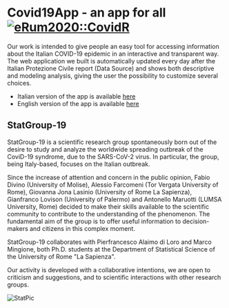 # Covid19App - an app for all [![eRum2020::CovidR](https://badgen.net/https/runkit.io/erum2020-covidr/badge/branches/master/mingione-nowcasting?cache=300)](https://milano-r.github.io/erum2020-covidr-contest/mingione-nowcasting.html)
Our work is intended to give people an easy tool for accessing information about the Italian COVID-19 epidemic in an interactive and transparent way. The web application we built is automatically updated every day after the Italian Protezione Civile report (Data Source) and shows both descriptive and modeling analysis, giving the user the possibility to customize several choices.

- Italian version of the app is available [here](https://statgroup19.shinyapps.io/Covid19App/)
- English version of the app is available [here](https://statgroup19.shinyapps.io/StatGroup19-Eng/)

## StatGroup-19
StatGroup-19 is a scientific research group spontaneously born out of the desire to study and analyze the worldwide spreading outbreak of the CoviD-19 syndrome, due to the SARS-CoV-2 virus. In particular, the group, being Italy-based, focuses on the Italian outbreak. 


Since the increase of attention and concern in the public opinion, Fabio Divino (University of Molise), Alessio Farcomeni (Tor Vergata University of Rome), Giovanna Jona Lasinio (University of Rome La Sapienza), Gianfranco Lovison (University of Palermo) and Antonello Maruotti (LUMSA University, Rome) decided to make their skills available to the scientific community to contribute to the understanding of the phenomenon. The fundamental aim of the group is to offer useful information to decision-makers and citizens in this complex moment.

StatGroup-19 collaborates with Pierfrancesco Alaimo di Loro and Marco Mingione, both Ph.D. students at the Department of Statistical Science of the University of Rome "La Sapienza".


Our activity is developed with a collaborative intentions,  we are open to criticism and suggestions, and to scientific interactions with other research groups.

![StatPic](www/StatGroup19Pic.jpg)
